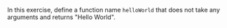 In this exercise, define a function name `helloWorld` that does not take any arguments and returns "Hello World".